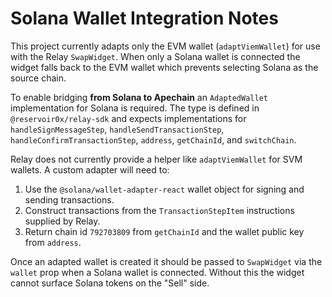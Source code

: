 # Solana Wallet Integration Notes

This project currently adapts only the EVM wallet (`adaptViemWallet`) for use with the Relay `SwapWidget`.
When only a Solana wallet is connected the widget falls back to the EVM wallet which prevents
selecting Solana as the source chain.

To enable bridging **from Solana to Apechain** an `AdaptedWallet` implementation for Solana is required.
The type is defined in `@reservoir0x/relay-sdk` and expects implementations for `handleSignMessageStep`,
`handleSendTransactionStep`, `handleConfirmTransactionStep`, `address`, `getChainId`, and `switchChain`.

Relay does not currently provide a helper like `adaptViemWallet` for SVM wallets. A custom adapter will need
to:

1. Use the `@solana/wallet-adapter-react` wallet object for signing and sending transactions.
2. Construct transactions from the `TransactionStepItem` instructions supplied by Relay.
3. Return chain id `792703809` from `getChainId` and the wallet public key from `address`.

Once an adapted wallet is created it should be passed to `SwapWidget` via the `wallet` prop when a Solana
wallet is connected. Without this the widget cannot surface Solana tokens on the "Sell" side.
